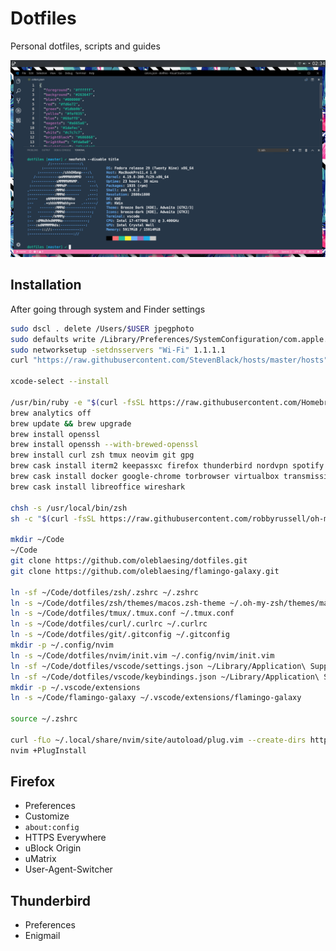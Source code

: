 # Dotfiles

Personal dotfiles, scripts and guides

![Screenshot](https://raw.githubusercontent.com/oleblaesing/dotfiles/master/screenshot.png "Screenshot")

## Installation

After going through system and Finder settings

```sh
sudo dscl . delete /Users/$USER jpegphoto
sudo defaults write /Library/Preferences/SystemConfiguration/com.apple.captive.control Active -bool false
sudo networksetup -setdnsservers "Wi-Fi" 1.1.1.1
curl "https://raw.githubusercontent.com/StevenBlack/hosts/master/hosts" | sudo tee -a /etc/hosts

xcode-select --install

/usr/bin/ruby -e "$(curl -fsSL https://raw.githubusercontent.com/Homebrew/install/master/install)"
brew analytics off
brew update && brew upgrade
brew install openssl
brew install openssh --with-brewed-openssl
brew install curl zsh tmux neovim git gpg
brew cask install iterm2 keepassxc firefox thunderbird nordvpn spotify whatsapp
brew cask install docker google-chrome torbrowser virtualbox transmission
brew cask install libreoffice wireshark

chsh -s /usr/local/bin/zsh
sh -c "$(curl -fsSL https://raw.githubusercontent.com/robbyrussell/oh-my-zsh/master/tools/install.sh)"

mkdir ~/Code
~/Code
git clone https://github.com/oleblaesing/dotfiles.git
git clone https://github.com/oleblaesing/flamingo-galaxy.git

ln -sf ~/Code/dotfiles/zsh/.zshrc ~/.zshrc
ln -s ~/Code/dotfiles/zsh/themes/macos.zsh-theme ~/.oh-my-zsh/themes/macos.zsh-theme
ln -s ~/Code/dotfiles/tmux/.tmux.conf ~/.tmux.conf
ln -s ~/Code/dotfiles/curl/.curlrc ~/.curlrc
ln -s ~/Code/dotfiles/git/.gitconfig ~/.gitconfig
mkdir -p ~/.config/nvim
ln -s ~/Code/dotfiles/nvim/init.vim ~/.config/nvim/init.vim
ln -sf ~/Code/dotfiles/vscode/settings.json ~/Library/Application\ Support/Code/User/settings.json
ln -sf ~/Code/dotfiles/vscode/keybindings.json ~/Library/Application\ Support/Code/User/keybindings.json
mkdir -p ~/.vscode/extensions
ln -s ~/Code/flamingo-galaxy ~/.vscode/extensions/flamingo-galaxy

source ~/.zshrc

curl -fLo ~/.local/share/nvim/site/autoload/plug.vim --create-dirs https://raw.githubusercontent.com/junegunn/vim-plug/master/plug.vim
nvim +PlugInstall
```

## Firefox
- Preferences
- Customize
- `about:config`
- HTTPS Everywhere
- uBlock Origin
- uMatrix
- User-Agent-Switcher

## Thunderbird
- Preferences
- Enigmail
